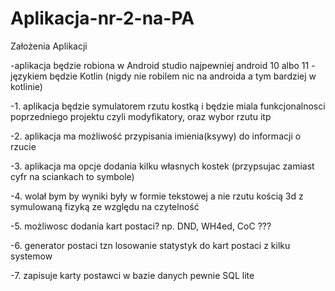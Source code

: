 # Aplikacja-nr-2-na-PA

Założenia Aplikacji

-aplikacja będzie robiona w Android studio najpewniej android 10 albo 11 
-językiem będzie Kotlin (nigdy nie robilem nic na androida a tym bardziej w kotlinie)


-1. aplikacja będzie symulatorem rzutu kostką i będzie miala funkcjonalnosci poprzedniego projektu czyli modyfikatory, oraz wybor rzutu itp

-2. aplikacja ma możliwość przypisania imienia(ksywy) do informacji o rzucie 

-3. aplikacja ma opcje dodania kilku własnych kostek (przypsujac zamiast cyfr na sciankach to symbole)

-4. wolał bym by wyniki były w formie tekstowej a nie rzutu kością 3d z symulowaną fizyką ze względu na czytelność

-5. możliwosc dodania kart postaci? np. DND, WH4ed, CoC ???

-6. generator postaci tzn losowanie statystyk do kart postaci z kilku systemow

-7. zapisuje karty postawci w bazie danych pewnie SQL lite
